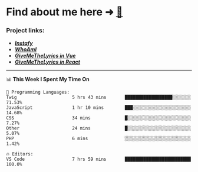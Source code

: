 # Find about me here ➜ [🧑](https://pauabella.dev)

### Project links:
- ***[Instafy](https://instafy.me)***
- ***[WhoAmI](https://pauabella.dev)***
- ***[GiveMeTheLyrics in Vue](https://lyrics.pauabella.dev)***
- ***[GiveMeTheLyrics in React](https://pauabella.dev/GiveMeTheLyrics)***

---
<!--START_SECTION:waka-->
📊 **This Week I Spent My Time On** 

```text
💬 Programming Languages: 
Twig                     5 hrs 43 mins       ██████████████████░░░░░░░   71.53% 
JavaScript               1 hr 10 mins        ███░░░░░░░░░░░░░░░░░░░░░░   14.68% 
CSS                      34 mins             █░░░░░░░░░░░░░░░░░░░░░░░░   7.27% 
Other                    24 mins             █░░░░░░░░░░░░░░░░░░░░░░░░   5.07% 
PHP                      6 mins              ░░░░░░░░░░░░░░░░░░░░░░░░░   1.42%

🔥 Editors: 
VS Code                  7 hrs 59 mins       █████████████████████████   100.0%

```


<!--END_SECTION:waka-->
